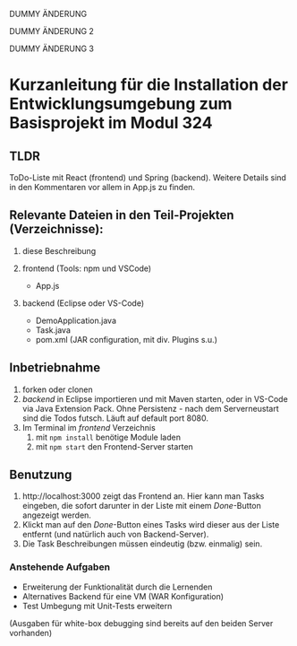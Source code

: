 DUMMY ÄNDERUNG


DUMMY ÄNDERUNG 2


DUMMY ÄNDERUNG 3
# Kurzanleitung für die Installation der Entwicklungsumgebung zum Basisprojekt im Modul 324

## TLDR 

ToDo-Liste mit React (frontend) und Spring (backend). Weitere Details sind in den
Kommentaren vor allem in App.js zu finden.

## Relevante Dateien in den Teil-Projekten (Verzeichnisse):

1. diese Beschreibung
2. frontend (Tools: npm und VSCode)
	* App.js

3. backend (Eclipse oder VS-Code)
	* DemoApplication.java
	* Task.java
	* pom.xml (JAR configuration, mit div. Plugins s.u.)

## Inbetriebnahme

1. forken oder clonen
1. *backend* in Eclipse importieren und mit Maven starten, oder in VS-Code via Java Extension Pack. Ohne Persistenz - nach dem Serverneustart sind die Todos futsch. Läuft auf default port 8080.
2. Im Terminal im *frontend* Verzeichnis
	1. mit `npm install` benötige Module laden 
	2. mit `npm start` den Frontend-Server starten

## Benutzung 

1. http://localhost:3000 zeigt das Frontend an. Hier kann man Tasks eingeben, die sofort darunter in der Liste mit einem *Done*-Button angezeigt werden. 
2. Klickt man auf den *Done*-Button eines Tasks wird dieser aus der Liste entfernt (und natürlich auch von Backend-Server). 
3. Die Task Beschreibungen müssen eindeutig (bzw. einmalig) sein.

### Anstehende Aufgaben

- Erweiterung der Funktionalität durch die Lernenden
- Alternatives Backend für eine VM (WAR Konfiguration)
- Test Umbegung mit Unit-Tests erweitern

(Ausgaben für white-box debugging sind bereits auf den beiden Server vorhanden)

